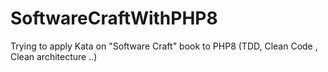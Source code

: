 # SoftwareCraftWithPHP8
Trying to apply Kata on "Software Craft" book to PHP8 (TDD, Clean Code , Clean architecture ..)
